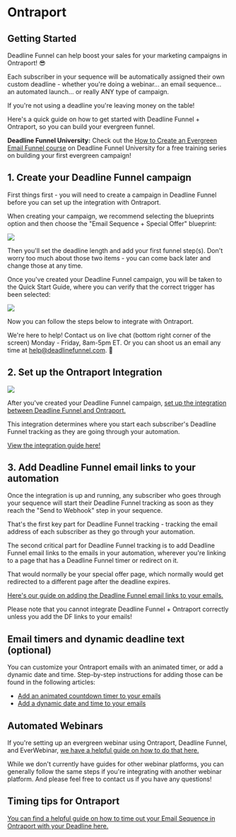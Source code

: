 # Ontraport

## Getting Started

Deadline Funnel can help boost your sales for your marketing campaigns in Ontraport! 😎

Each subscriber in your sequence will be automatically assigned their own custom deadline - whether you're doing a webinar... an email sequence... an automated launch... or really ANY type of campaign.

If you're not using a deadline you're leaving money on the table!

Here's a quick guide on how to get started with Deadline Funnel + Ontraport, so you can build your evergreen funnel.

**Deadline Funnel University:** Check out the [How to Create an Evergreen Email Funnel course](https://university.deadlinefunnel.com/courses/evergreen) on Deadline Funnel University for a free training series on building your first evergreen campaign!

## 1. Create your Deadline Funnel campaign

First things first - you will need to create a campaign in Deadline Funnel before you can set up the integration with Ontraport.

When creating your campaign, we recommend selecting the blueprints option and then choose the "Email Sequence + Special Offer" blueprint:

![](https://s3.amazonaws.com/helpscout.net/docs/assets/53974d6ce4b0c76107b109d1/images/5dfd10952c7d3a7e9ae5636c/file-4mxM9o3U2U.png)

Then you'll set the deadline length and add your first funnel step\(s\). Don't worry too much about those two items - you can come back later and change those at any time.

Once you've created your Deadline Funnel campaign, you will be taken to the Quick Start Guide, where you can verify that the correct trigger has been selected:

![](https://s3.amazonaws.com/helpscout.net/docs/assets/53974d6ce4b0c76107b109d1/images/5dfd11032c7d3a7e9ae56377/file-Y7B45ZIrXI.png)

Now you can follow the steps below to integrate with Ontraport.

We're here to help! Contact us on live chat \(bottom right corner of the screen\) Monday - Friday, 8am-5pm ET. Or you can shoot us an email any time at help@deadlinefunnel.com. 🙂

## 2. Set up the Ontraport Integration

![](https://s3.amazonaws.com/helpscout.net/docs/assets/53974d6ce4b0c76107b109d1/images/5d4097cf0428634786759e46/file-262AxBEm5L.jpg)

After you've created your Deadline Funnel campaign, [set up the integration between Deadline Funnel and Ontraport.](https://documentation.deadlinefunnel.com/article/251-how-to-%20integrate-deadline-funnel-with-ontraport-api)

This integration determines where you start each subscriber's Deadline Funnel tracking as they are going through your automation.

[View the integration guide here!](https://documentation.deadlinefunnel.com/article/251-how-to-integrate-%20deadline-funnel-with-ontraport-api)

## 3. Add Deadline Funnel email links to your automation

Once the integration is up and running, any subscriber who goes through your sequence will start their Deadline Funnel tracking as soon as they reach the "Send to Webhook" step in your sequence.

That's the first key part for Deadline Funnel tracking - tracking the email address of each subscriber as they go through your automation.

The second critical part for Deadline Funnel tracking is to add Deadline Funnel email links to the emails in your automation, wherever you're linking to a page that has a Deadline Funnel timer or redirect on it.

That would normally be your special offer page, which normally would get redirected to a different page after the deadline expires.

[Here's our guide on adding the Deadline Funnel email links to your emails. ](https://documentation.deadlinefunnel.com/article/16-expiring-links)

Please note that you cannot integrate Deadline Funnel + Ontraport correctly unless you add the DF links to your emails!

## Email timers and dynamic deadline text \(optional\)

You can customize your Ontraport emails with an animated timer, or add a dynamic date and time. Step-by-step instructions for adding those can be found in the following articles:

* [Add an animated countdown timer to your emails](https://documentation.deadlinefunnel.com/article/253-how-to-add-email-countdown-code-to-ontraport)
* [Add a dynamic date and time to your emails](https://documentation.deadlinefunnel.com/article/504-how-to-add-a-dynamic-date-and-time-to-ontraport-email)

## Automated Webinars

If you're setting up an evergreen webinar using Ontraport, Deadline Funnel, and EverWebinar, [we have a helpful guide on how to do that here.](https://documentation.deadlinefunnel.com/article/500-how-to-integrate-%20everwebinar-with-deadline-funnel-ontraport-new)

While we don't currently have guides for other webinar platforms, you can generally follow the same steps if you're integrating with another webinar platform. And please feel free to contact us if you have any questions!

## Timing tips for Ontraport

[You can find a helpful guide on how to time out your Email Sequence in Ontraport with your Deadline here.](https://documentation.deadlinefunnel.com/article/612-how-to-time-your-%20ontraport-campaign-with-your-deadline-funnel-campaign)

